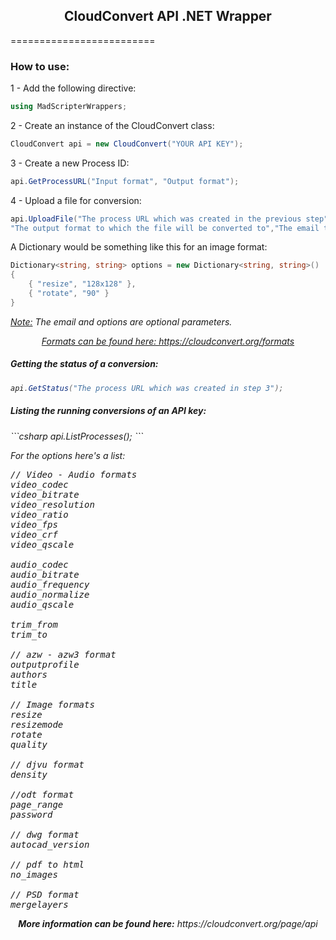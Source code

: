 <div align="center"><h2>CloudConvert API .NET Wrapper</h2></div>

=========================
<h3><b>How to use:</b></h3>

1 - Add the following directive:<br>
```csharp
using MadScripterWrappers;
```

2 - Create an instance of the CloudConvert class:<br>
```csharp
CloudConvert api = new CloudConvert("YOUR API KEY");
```
3 - Create a new Process ID:<br>
```csharp
api.GetProcessURL("Input format", "Output format");
```
4 - Upload a file for conversion:<br>
```csharp
api.UploadFile("The process URL which was created in the previous step","Path to the file you want to upload",
"The output format to which the file will be converted to","The email that will be notified once the conversion is done","A Dictionary of options which are format specific");
```

A Dictionary would be something like this for an image format:
```csharp
Dictionary<string, string> options = new Dictionary<string, string>()
{
	{ "resize", "128x128" },
	{ "rotate", "90" }
}
```

<i><u>Note:</u> The email and options are optional parameters.<i> 

<div align="center"><u>Formats can be found here: https://cloudconvert.org/formats</u></div>
<h5>Getting the status of a conversion:</h5>

```csharp
api.GetStatus("The process URL which was created in step 3");
```

<h5>Listing the running conversions of an API key:</h5>
```csharp
api.ListProcesses();
```

For the options here's a list:
<pre>
// Video - Audio formats
video_codec
video_bitrate
video_resolution
video_ratio
video_fps
video_crf
video_qscale
		
audio_codec
audio_bitrate
audio_frequency
audio_normalize
audio_qscale
		
trim_from
trim_to

// azw - azw3 format	
outputprofile
authors
title

// Image formats		
resize
resizemode
rotate
quality

// djvu format
density

//odt format	
page_range
password

// dwg format		
autocad_version

// pdf to html	
no_images

// PSD format	
mergelayers
</pre>

<div align="center"><i><b>More information can be found here:</b></i> https://cloudconvert.org/page/api</div>
